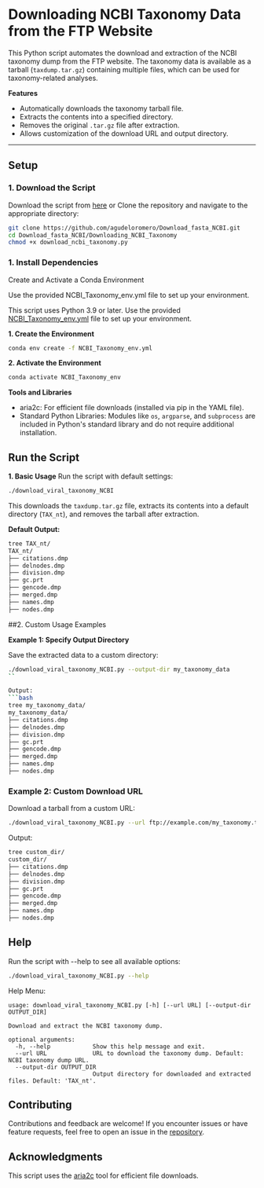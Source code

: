 # Downloading NCBI Taxonomy Data from the FTP Website

This Python script automates the download and extraction of the NCBI taxonomy dump from the FTP website. The taxonomy data is available as a tarball (`taxdump.tar.gz`) containing multiple files, which can be used for taxonomy-related analyses.

**Features**

* Automatically downloads the taxonomy tarball file.
* Extracts the contents into a specified directory.
* Removes the original `.tar.gz` file after extraction.
* Allows customization of the download URL and output directory.

---

## **Setup**

### 1. Download the Script

Download the script from [here](https://github.com/agudeloromero/Download_fasta_NCBI/blob/main/download_viral_taxonomy_NCBI/download_viral_tax_NCBI.py) or Clone the repository and navigate to the appropriate directory:
```bash
git clone https://github.com/agudeloromero/Download_fasta_NCBI.git
cd Download_fasta_NCBI/Downloading_NCBI_Taxonomy
chmod +x download_ncbi_taxonomy.py
```

### 1. Install Dependencies

Create and Activate a Conda Environment

Use the provided NCBI_Taxonomy_env.yml file to set up your environment.

This script uses Python 3.9 or later. Use the provided [NCBI_Taxonomy_env.yml](https://github.com/agudeloromero/Download_fasta_NCBI/blob/main/download_viral_taxonomy_NCBI/NCBI_Taxonomy_env.yml) file to set up your environment.

**1. Create the Environment**
```bash
conda env create -f NCBI_Taxonomy_env.yml
```

**2. Activate the Environment**
```bash
conda activate NCBI_Taxonomy_env
```

**Tools and Libraries**

* aria2c: For efficient file downloads (installed via pip in the YAML file).
* Standard Python Libraries: Modules like `os`, `argparse`, and `subprocess` are included in Python's standard library and do not require additional installation.

## Run the Script

**1. Basic Usage**
Run the script with default settings:
```bash
./download_viral_taxonomy_NCBI
```
This downloads the `taxdump.tar.gz` file, extracts its contents into a default directory (`TAX_nt`), and removes the tarball after extraction.

**Default Output:**
```bash
tree TAX_nt/
TAX_nt/
├── citations.dmp
├── delnodes.dmp
├── division.dmp
├── gc.prt
├── gencode.dmp
├── merged.dmp
├── names.dmp
├── nodes.dmp
```

##2. Custom Usage Examples

**Example 1: Specify Output Directory**

Save the extracted data to a custom directory:
```bash
./download_viral_taxonomy_NCBI.py --output-dir my_taxonomy_data
``

Output:
```bash
tree my_taxonomy_data/
my_taxonomy_data/
├── citations.dmp
├── delnodes.dmp
├── division.dmp
├── gc.prt
├── gencode.dmp
├── merged.dmp
├── names.dmp
├── nodes.dmp
```

### Example 2: Custom Download URL
Download a tarball from a custom URL:
```bash
./download_viral_taxonomy_NCBI.py --url ftp://example.com/my_taxonomy.tar.gz --output-dir custom_dir
```

Output:
```bash
tree custom_dir/
custom_dir/
├── citations.dmp
├── delnodes.dmp
├── division.dmp
├── gc.prt
├── gencode.dmp
├── merged.dmp
├── names.dmp
├── nodes.dmp
```

## Help

Run the script with --help to see all available options:
```bash
./download_viral_taxonomy_NCBI.py --help
```

Help Menu:
```
usage: download_viral_taxonomy_NCBI.py [-h] [--url URL] [--output-dir OUTPUT_DIR]

Download and extract the NCBI taxonomy dump.

optional arguments:
  -h, --help            Show this help message and exit.
  --url URL             URL to download the taxonomy dump. Default: NCBI taxonomy dump URL.
  --output-dir OUTPUT_DIR
                        Output directory for downloaded and extracted files. Default: 'TAX_nt'.
```

## Contributing

Contributions and feedback are welcome! If you encounter issues or have feature requests, feel free to open an issue in the [repository](https://github.com/agudeloromero/Download_fasta_NCBI/issues).

## Acknowledgments

This script uses the [aria2c](https://github.com/aria2/aria2) tool for efficient file downloads.


